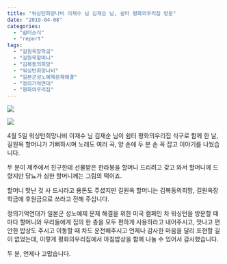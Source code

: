 ```yaml
---
title: "워싱턴희망나비 이재수 님 김재순 님, 쉼터 평화의우리집 방문"
date: "2019-04-08"
categories: 
  - "쉼터소식"
  - "report"
tags: 
  - "길원옥장학금"
  - "길원옥할머니"
  - "김복동의희망"
  - "워싱턴희망나비"
  - "일본군성노예제문제해결"
  - "정의기억연대"
  - "평화의우리집"
---
```


![](https://womenandwar.net/kr/wp-content/uploads/2019/04/56420948_2372493626114970_1724327866381893632_o-1024x768.jpg)

![](https://womenandwar.net/kr/wp-content/uploads/2019/04/56433422_2372493672781632_7551176693965127680_o-1024x771.jpg)

4월 5일 워싱턴희망나비 이재수 님 김재순 님이 쉼터 평화의우리집 식구로 함께 한 날, 길원옥 할머니가 기뻐하시며 노래도 여러 곡, 양 손에 두 분 손 꼭 잡고 이야기를 나눴습니다.

두 분이 제주에서 친구한테 선물받은 한라봉을 할머니 드리려고 갖고 와서 할머니께 드렸지만 당뇨가 심한 할머니께는 그림의 떡이죠. 

할머니 맛난 것 사 드시라고 용돈도 주셨지만 길원옥 할머니는 김복동의희망, 길원옥장학금에 후원금으로 쓰라고 전해 주십니다.

정의기억연대가 일본군 성노예제 문제 해결을 위한 미국 캠페인 차 워싱턴을 방문할 때마다 할머니와 우리들에게 집의 한 층을 모두 편하게 사용하라고 내어주시고, 맛나고 편안한 밥상도 주시고 이동할 때 차도 운전해주시고 언제나 감사한 마음을 달리 표현할 길이 없었는데, 이렇게 평화의우리집에서 아침밥상을 함께 나눌 수 있어서 감사했습니다.

두 분, 언제나 고맙습니다.
